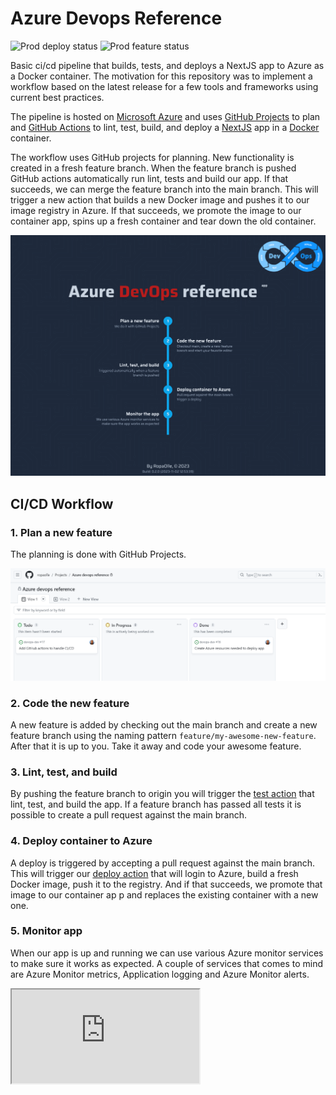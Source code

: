 # Azure Devops Reference

![Prod deploy status](https://github.com/ropaolle/azure-devops-reference/actions/workflows/cd-azure-prod.yml/badge.svg)
![Prod feature status](https://github.com/ropaolle/azure-devops-reference/actions/workflows/ci-github-prod.yml/badge.svg)

Basic ci/cd pipeline that builds, tests, and deploys a NextJS app to Azure as a Docker container. The motivation for this repository was to implement a workflow based on the latest release for a few tools and frameworks using current best practices.

The pipeline is hosted on [Microsoft Azure](https://azure.microsoft.com/) and uses [GitHub Projects](https://docs.github.com/en/issues/planning-and-tracking-with-projects/learning-about-projects/about-projects) to plan and [GitHub Actions](https://github.com/features/actions) to lint, test, build, and deploy a [NextJS](https://nextjs.org/) app in a [Docker](https://www.docker.com/) container.

The workflow uses GitHub projects for planning. New functionality is created in a fresh feature branch. When the feature branch is pushed GitHub actions automatically run lint, tests and build our app. If that succeeds, we can merge the feature branch into the main branch. This will trigger a new action that builds a new Docker image and pushes it to our image registry in Azure. If that succeeds, we promote the image to our container app, spins up a fresh container and tear down the old container.

[![Demo app](images/demo-app.png)](https://)

## CI/CD Workflow

### 1. Plan a new feature

The planning is done with GitHub Projects.

![github-projects-board](images/github-projects-board.png)

### 2. Code the new feature

A new feature is added by checking out the main branch and create a new feature branch using the naming pattern `feature/my-awesome-new-feature`. After that it is up to you. Take it away and code your awesome feature.

### 3. Lint, test, and build

By pushing the feature branch to origin you will trigger the [test action](.github/workflows/ci-github-prod.yml) that lint, test, and build the app. If a feature branch has passed all tests it is possible to create a pull request against the main branch.

### 4. Deploy container to Azure

A deploy is triggered by accepting a pull request against the main branch. This will trigger our [deploy action](.github/workflows/cd-azure-prod.yml) that will login to Azure, build a fresh Docker image, push it to the registry. And if that succeeds, we promote that image to our container ap p and replaces the existing container with a new one.

### 5. Monitor app

When our app is up and running we can use various Azure monitor services to make sure it works as expected. A couple of services that comes to mind are Azure Monitor metrics, Application logging and Azure Monitor alerts.


<iframe src="https://www.w3schools.com" title="W3Schools Free Online Web Tutorials" />
<iframe src="https://olle2.icyfield-8a51ed55.swedencentral.azurecontainerapps.io/" title="W3Schools Free Online Web Tutorials" />